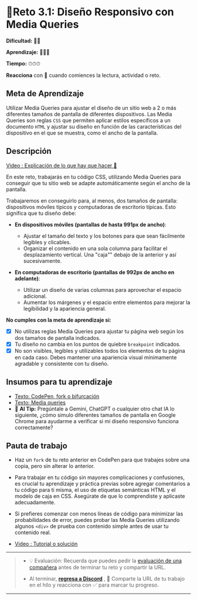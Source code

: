 # 🔹Reto 3.1: Diseño Responsivo con Media Queries

**Dificultad:** 🌻🌻

**Aprendizaje:** 🍯🍯🍯

**Tiempo:** ⏱⏱⏱

**Reacciona** con 👀 cuando comiences la lectura, actividad o reto.

## Meta de Aprendizaje

Utilizar Media Queries para ajustar el diseño de un sitio web a 2 o más diferentes tamaños de pantalla de diferentes dispositivos. Las Media Queries son reglas `CSS` que permiten aplicar estilos específicos a un documento `HTML` y ajustar su diseño en función de las características del dispositivo en el que se muestra, como el ancho de la pantalla.

## Descripción

[Video : Explicación de lo que hay que hacer 🌟](https://www.loom.com/share/d48b7f10d4914b2193a34a1cf4ca0f95)

En este reto, trabajarás en tu código CSS, utilizando Media Queries para conseguir que tu sitio web se adapte automáticamente según el ancho de la pantalla.

Trabajaremos en conseguirlo para, al menos, dos tamaños de pantalla: dispositivos móviles típicos y computadoras de escritorio típicas. Esto significa que tu diseño debe:

- **En dispositivos móviles (pantallas de hasta 991px de ancho)**:

  - Ajustar el tamaño del texto y los botones para que sean fácilmente legibles y clicables.
  - Organizar el contenido en una sola columna para facilitar el desplazamiento vertical. Una "caja"" debajo de la anterior y así sucesivamente.

- **En computadoras de escritorio (pantallas de 992px de ancho en adelante)**:

  - Utilizar un diseño de varias columnas para aprovechar el espacio adicional.
  - Aumentar los márgenes y el espacio entre elementos para mejorar la legibilidad y la apariencia general.

**No cumples con la meta de aprendizaje si:**

- [x] No utilizas reglas Media Queries para ajustar tu página web según los dos tamaños de pantalla indicados.
- [x] Tu diseño no cambia en los puntos de quiebre `breakpoint` indicados.
- [x] No son visibles, legibles y utilizables todos los elementos de tu página en cada caso. Debes mantener una apariencia visual mínimamente agradable y consistente con tu diseño.

## Insumos para tu aprendizaje

- [Texto: CodePen, fork o bifurcación](https://laboratoria1.gitbook.io/codigom/curriculum_dev/topics/editors_codepen_fork)
- [Texto: Media queries](https://laboratoria1.gitbook.io/codigom/curriculum_dev/topics/css_media_queries)
- :robot: **AI Tip:** Pregúntale a Gemini, ChatGPT o cualquier otro chat IA lo siguiente, ¿cómo simulo diferentes tamaños de pantalla en Google Chrome para ayudarme a verificar si mi diseño responsivo funciona correctamente?

## Pauta de trabajo

- Haz un `fork` de tu reto anterior en CodePen para que trabajes sobre una copia, pero sin alterar lo anterior.

- Para trabajar en tu código sin mayores complicaciones y confusiones, es crucial tu aprendizaje y práctica previas sobre agregar comentarios a tu código para ti misma, el uso de etiquetas semánticas HTML y el modelo de caja en CSS. Asegúrate de que lo comprendiste y aplicaste adecuadamente.

- Si prefieres comenzar con menos líneas de código para minimizar las probabilidades de error, puedes probar las Media Queries utilizando algunos `<div>` de prueba con contenido simple antes de usar tu contenido real.

- [Video : Tutorial o solución](https://www.loom.com/share/5ee2ede46d0b4290b5cafbbf3e8fbdc9)

---

> - 💡 Evaluación: Recuerda que puedes pedir la [evaluación de una compañera](../curruculum_model/lea_model_06_assessment.md) antes de terminar tu reto y compartir la URL.
>
> - Al terminar, [**regresa a Discord**](https://discord.com/channels/1209273049304666113/1215722209461542943) , 💬 Comparte la URL de tu trabajo en el hilo y reacciona con ✅ para marcar tu progreso.

---
